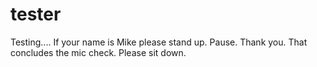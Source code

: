 # tester

Testing.... If your name is Mike please stand up. Pause. Thank you. That concludes the mic check. Please sit down.

